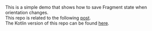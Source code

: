 This is a simple demo that shows how to save Fragment state when orientation changes.  
This repo is related to the following [post](http://mobiledevhub.com/2017/12/01/android-fundamentals-fragment-orientation-change/).  
The Kotlin version of this repo can be found [here](https://github.com/MChehab94/Fragment-Orientation-Demo-Kotlin).  
